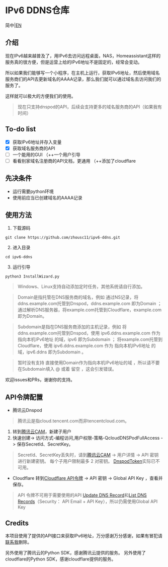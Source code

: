 # IPv6 DDNS仓库

简中|[EN](./README_EN.md)

## 介绍
现在IPv6越来越普及了，用IPv6去访问远程桌面，NAS，Homeassistant这样的服务真的很方便，但是运营上给的IPv6地址不是固定的，经常会变动。

所以如果我们能够写一个小程序，在主机上运行，获取IPv6地址，然后使用域名服务商们的API去更新域名的AAAA记录，那么我们就可以通过域名去访问我们的服务了。

这样就可以极大的方便我们的使用。

> 现在只支持dnspod的API，后续会支持更多的域名服务商的API（如果我有时间）
## To-do list
- [x] 获取IPv6地址并存入变量
- [x] 获取域名服务商的API
- [ ] 一个能用的GUI （++一个用户引导
- [ ] 看看别家域名注册商的API文档，更通用  （++添加了cloudflare

## 先决条件
- 运行需要python环境
- 使用前应当已创建域名的AAAA记录

## 使用方法
1. 下载源码
```shell
git clone https://github.com/zhousc11/ipv6-ddns.git
```
2. 进入目录
```shell
cd ipv6-ddns
```
3. 运行引导
```shell
python3 InstallWizard.py
```
> Windows、Linux支持自动添加定时任务，其他系统请自行添加。

> Domain是指托管在DNS服务商的域名，例如 通过NS记录，将ddns.example.com托管到Dnspod，ddns.example.com 即为Domain ；通过解析DNS服务器，将example.com托管到Cloudflare，example.com 即为Domain。

> Subdomain是指在DNS服务商添加的主机记录，例如 将ddns.example.com托管到Dnspod，使用 ipv6.ddns.example.com 作为 指向本机IPv6地址 的域，ipv6 即为Subdomain ； 将example.com托管到Cloudflare，使用 ipv6.ddns.example.com 作为 指向本机IPv6地址 的域，ipv6.ddns 即为Subdomain 。

> 暂时没有支持 直接使用Domain作为指向本机IPv6地址的域 ，所以请不要在Subdomain填入 @ 或着 留空 ，这会引发错误。

欢迎issues和PRs，谢谢你的支持。

## API令牌配置
- 腾讯云Dnspod
> 腾讯云是指cloud.tencent.com而非tencentcloud.com。
1. 转到[腾讯云CAM](https://console.cloud.tencent.com/cam)，新建子用户
2. 快速创建-> 访问方式-编程访问,用户权限-策略-QcloudDNSPodFullAccess -> 保存SecretId、SecretKey。
> SecretId、SecretKey丢失时，请到[腾讯云CAM](https://console.cloud.tencent.com/cam) -> 用户详情 -> API 密钥 进行新建密钥。
> 每个子用户限制最多 2 对密钥。
> [DnspodToken](https://console.dnspod.cn/account/token/token)实际已不可用。

- Cloudflare
  转到[Cloudflare API令牌](https://dash.cloudflare.com/profile/api-tokens) -> API 密钥 -> Global API Key ，查看并保存。
> API 令牌不可用于需要使用的API [Update DNS Record](https://developers.cloudflare.com/api/resources/dns/subresources/records/methods/edit/)和[List DNS Records](https://developers.cloudflare.com/api/resources/dns/subresources/records/methods/list/)（Security：
API Email + API Key），所以仍需使用Global API Key

## Credits
本项目使用了提供的API接口来获取IPv6地址，万分感谢万分感谢，如果有冒犯请[联系我](mailto:zhousc11@icloud.com)删除。

另外使用了腾讯云的Python SDK，感谢腾讯云提供的服务。
另外使用了cloudflare的Python SDK，感谢cloudflare提供的服务。
